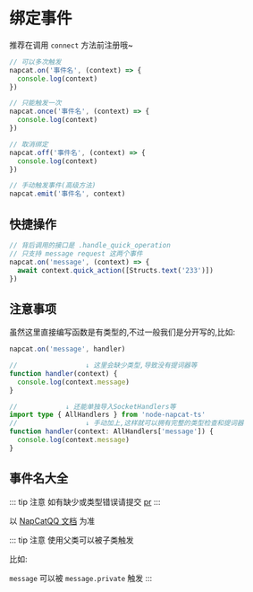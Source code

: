 # 绑定事件

推荐在调用 `connect` 方法前注册哦~

```typescript
// 可以多次触发
napcat.on('事件名', (context) => {
  console.log(context)
})

// 只能触发一次
napcat.once('事件名', (context) => {
  console.log(context)
})

// 取消绑定
napcat.off('事件名', (context) => {
  console.log(context)
})

// 手动触发事件(高级方法)
napcat.emit('事件名', context)
```

## 快捷操作

```typescript
// 背后调用的接口是 .handle_quick_operation
// 只支持 message request 这两个事件
napcat.on('message', (context) => {
  await context.quick_action([Structs.text('233')])
})
```

## 注意事项

虽然这里直接编写函数是有类型的,不过一般我们是分开写的,比如:

```typescript
napcat.on('message', handler)

//                 ↓ 这里会缺少类型,导致没有提词器等
function handler(context) {
  console.log(context.message)
}

//            ↓ 还能单独导入SocketHandlers等
import type { AllHandlers } from 'node-napcat-ts'
//                 ↓ 手动加上,这样就可以拥有完整的类型检查和提词器
function handler(context: AllHandlers['message']) {
  console.log(context.message)
}
```

## 事件名大全

::: tip 注意
如有缺少或类型错误请提交 [pr](https://github.com/huankong233/node-napcat-ts/compare)
:::

以 [NapCatQQ 文档](https://napneko.github.io/develop/event) 为准

::: tip 注意
使用父类可以被子类触发

比如:

`message` 可以被 `message.private` 触发
:::
